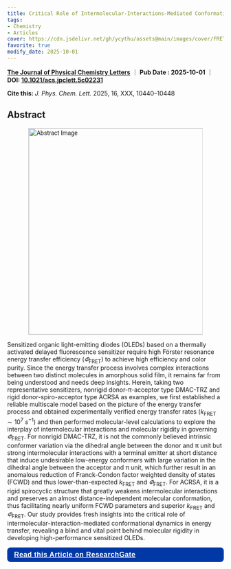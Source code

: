```yaml
---
title: Critical Role of Intermolecular-Interactions-Mediated Conformational Dynamics in Sensitized OLEDs
tags: 
- Chemistry
- Articles
cover: https://cdn.jsdelivr.net/gh/ycythu/assets@main/images/cover/FRET.jpg
favorite: true
modify_date: 2025-10-01
---
```

<!--more-->
<head>
  <link href='https://fonts.googleapis.com/css?family=Roboto' rel='stylesheet'>
  <style>
    .float-right {
      float: right;
      margin: 0 0 1em 1em;
      width: 30rem;
      max-width: 60%;
      border: .0625rem solid #d7d7d7;
    }
    @media (max-width: 1024px) {
      .float-right {
        float: none;
        display: block;
        margin: 0 auto 1em auto;
        max-width: 80%;
      }
    }
  </style>
</head>
<p>
	<span style="display: inline-block;"><a href="https://pubs.acs.org/journal/jpclcd" target="_blank"><strong>The Journal of Physical Chemistry Letters</strong></a></span> ｜ 
	<span style="display: inline-block;"><strong>Pub Date : 2025-10-01</strong></span> ｜ 
	<span style="display: inline-block;"><strong>DOI: </strong><a href="https://doi.org/10.1021/acs.jpclett.5c02231" target="_blank"><strong>10.1021/acs.jpclett.5c02231</strong></a></span>
</p>

<p>
  <span class="__dimensions_badge_embed__" data-doi="10.1021/acs.jpclett.5c02231" data-hide-zero-citations="true" data-legend="never" data-style="large_rectangle"></span><script async src="https://badge.dimensions.ai/badge.js" charset="utf-8"></script>
  <strong>Cite this: </strong><i>J. Phys. Chem. Lett.</i><span> 2025, 16, XXX, 10440–10448</span>
</p>

## Abstract

<p style="line-height: 1.428; font-family: Roboto,arial,sans-serif;">
<img src="https://cdn.jsdelivr.net/gh/ycythu/assets@main/images/FRET/TOC.jpg" alt="Abstract Image" class="float-right">

Sensitized organic light-emitting diodes (OLEDs) based on a thermally activated delayed fluorescence sensitizer require high Förster resonance energy transfer efficiency ($\varPhi_\text{FRET}$) to achieve high efficiency and color purity. Since the energy transfer process involves complex interactions between two distinct molecules in amorphous solid film, it remains far from being understood and needs deep insights. Herein, taking two representative sensitizers, nonrigid donor-π-acceptor type DMAC-TRZ and rigid donor-spiro-acceptor type ACRSA as examples, we first established a reliable multiscale model based on the picture of the energy transfer process and obtained experimentally verified energy transfer rates ($k_\text{FRET}\sim 10^7\ s^{-1}$) and then performed molecular-level calculations to explore the interplay of intermolecular interactions and molecular rigidity in governing $\varPhi_\text{FRET}$. For nonrigid DMAC-TRZ, it is not the commonly believed intrinsic conformer variation via the dihedral angle between the donor and π unit but strong intermolecular interactions with a terminal emitter at short distance that induce undesirable low-energy conformers with large variation in the dihedral angle between the acceptor and π unit, which further result in an anomalous reduction of Franck-Condon factor weighted density of states (FCWD) and thus lower-than-expected $k_\text{FRET}$ and $\varPhi_\text{FRET}$. For ACRSA, it is a rigid spirocyclic structure that greatly weakens intermolecular interactions and preserves an almost distance-independent molecular conformation, thus facilitating nearly uniform FCWD parameters and superior $k_\text{FRET}$ and $\varPhi_\text{FRET}$. Our study provides fresh insights into the critical role of intermolecular-interaction-mediated conformational dynamics in energy transfer, revealing a blind and vital point behind molecular rigidity in developing high-performance sensitized OLEDs.
</p>

<div style="background-color: #0039a6; color: #fff; padding: .5rem 1rem; border-radius: .5rem;">
  <a href="https://www.researchgate.net/publication/396083823_Critical_Role_of_Intermolecular-Interaction-Mediated_Conformational_Dynamics_in_Sensitized_OLEDs" target="_blank" style="display: block; color: #fff; width: 100%;">
    <i class="fa-solid fa-newspaper" style="font-size: 1rem; color: #fff;"></i>
    <span style="font-size: 1rem; font-weight: 600; font-family: tahoma,arial,sans-serif; color: #fff; letter-spacing: 0.04rem;"> Read this Article on ResearchGate</span>
  </a>
</div>

